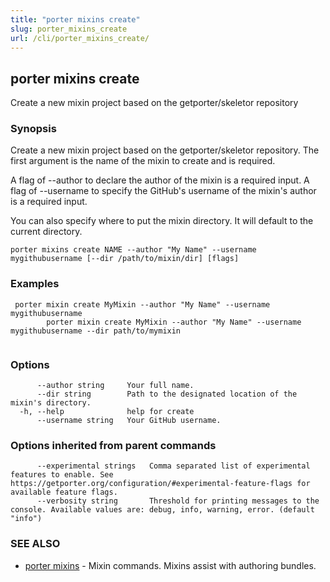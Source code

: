 ```yaml
---
title: "porter mixins create"
slug: porter_mixins_create
url: /cli/porter_mixins_create/
---
```

## porter mixins create

Create a new mixin project based on the getporter/skeletor repository

### Synopsis

Create a new mixin project based on the getporter/skeletor repository.
The first argument is the name of the mixin to create and is required.

A flag of --author to declare the author of the mixin is a required input.
A flag of --username to specify the GitHub's username of the mixin's author is a required input.

You can also specify where to put the mixin directory. It will default to the current directory.

```
porter mixins create NAME --author "My Name" --username mygithubusername [--dir /path/to/mixin/dir] [flags]
```

### Examples

```
 porter mixin create MyMixin --author "My Name" --username mygithubusername
		porter mixin create MyMixin --author "My Name" --username mygithubusername --dir path/to/mymixin
		
```

### Options

```
      --author string     Your full name.
      --dir string        Path to the designated location of the mixin's directory.
  -h, --help              help for create
      --username string   Your GitHub username.
```

### Options inherited from parent commands

```
      --experimental strings   Comma separated list of experimental features to enable. See https://getporter.org/configuration/#experimental-feature-flags for available feature flags.
      --verbosity string       Threshold for printing messages to the console. Available values are: debug, info, warning, error. (default "info")
```

### SEE ALSO

* [porter mixins](/cli/porter_mixins/)	 - Mixin commands. Mixins assist with authoring bundles.

